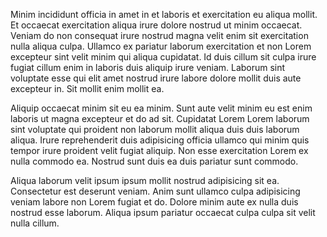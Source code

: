 Minim incididunt officia in amet in et laboris et exercitation eu aliqua mollit. Et occaecat exercitation aliqua irure dolore nostrud ut minim occaecat. Veniam do non consequat irure nostrud magna velit enim sit exercitation nulla aliqua culpa. Ullamco ex pariatur laborum exercitation et non Lorem excepteur sint velit minim qui aliqua cupidatat. Id duis cillum sit culpa irure fugiat cillum enim in laboris duis aliquip irure veniam. Laborum sint voluptate esse qui elit amet nostrud irure labore dolore mollit duis aute excepteur in. Sit mollit enim mollit ea.

Aliquip occaecat minim sit eu ea minim. Sunt aute velit minim eu est enim laboris ut magna excepteur et do ad sit. Cupidatat Lorem Lorem laborum sint voluptate qui proident non laborum mollit aliqua duis duis laborum aliqua. Irure reprehenderit duis adipisicing officia ullamco qui minim quis tempor irure proident velit fugiat aliquip. Non esse exercitation Lorem ex nulla commodo ea. Nostrud sunt duis ea duis pariatur sunt commodo.

Aliqua laborum velit ipsum ipsum mollit nostrud adipisicing sit ea. Consectetur est deserunt veniam. Anim sunt ullamco culpa adipisicing veniam labore non Lorem fugiat et do. Dolore minim aute ex nulla duis nostrud esse laborum. Aliqua ipsum pariatur occaecat culpa culpa sit velit nulla cillum.
